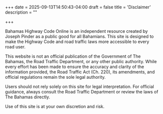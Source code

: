 +++
date = 2025-09-13T14:50:43-04:00
draft = false
title = 'Disclaimer'
description = ""

+++

Bahamas Highway Code Online is an independent resource created by Joseph Pinder as a public good for all Bahamians. This site is designed to make the Highway Code and road traffic laws more accessible to every road user.

This website is not an official publication of the Government of The Bahamas, the Road Traffic Department, or any other public authority. While every effort has been made to ensure the accuracy and clarity of the information provided, the Road Traffic Act (Ch. 220), its amendments, and official regulations remain the sole legal authority.

Users should not rely solely on this site for legal interpretation. For official guidance, always consult the Road Traffic Department or review the laws of The Bahamas directly.

Use of this site is at your own discretion and risk.